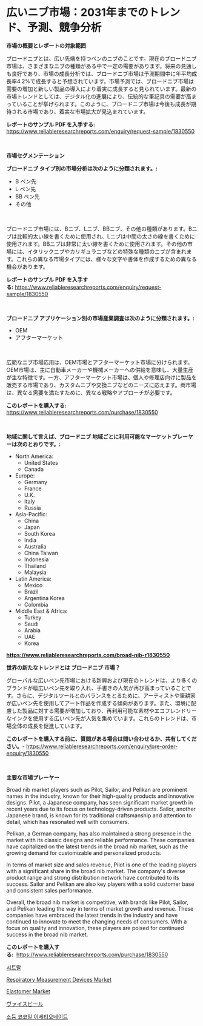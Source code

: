 <p><h1>広いニブ市場：2031年までのトレンド、予測、競争分析</h1></p><p><strong>市場の概要とレポートの対象範囲</strong></p>
<p><p>ブロードニブとは、広い先端を持つペンのニブのことです。現在のブロードニブ市場は、さまざまなニブの種類がある中で一定の需要があります。将来の見通しも良好であり、市場の成長分析では、ブロードニブ市場は予測期間中に年平均成長率4.2%で成長すると予想されています。市場予測では、ブロードニブ市場は需要の増加と新しい製品の導入により着実に成長すると見られています。最新の市場トレンドとしては、デジタル化の進展により、伝統的な筆記具の需要が高まっていることが挙げられます。このように、ブロードニブ市場は今後も成長が期待される市場であり、着実な市場拡大が見込まれています。</p></p>
<p><strong>レポートのサンプル PDF を入手する:</strong> <a href="https://www.reliableresearchreports.com/enquiry/request-sample/1830550">https://www.reliableresearchreports.com/enquiry/request-sample/1830550</a></p>
<p>&nbsp;</p>
<p><strong>市場セグメンテーション</strong></p>
<p><strong>ブロードニブ タイプ別の市場分析は次のように分類されます。:</strong></p>
<p><ul><li>B ペン先</li><li>L ペン先</li><li>BB ペン先</li><li>その他</li></ul></p>
<p>&nbsp;</p>
<p><p>ブロードニブ市場には、Bニブ、Lニブ、BBニブ、その他の種類があります。Bニブは比較的太い線を書くために使用され、Lニブは中間の太さの線を書くために使用されます。BBニブは非常に太い線を書くために使用されます。その他の市場には、イタリックニブやカリギュラニブなどの特殊な種類のニブが含まれます。これらの異なる市場タイプには、様々な文字や書体を作成するための異なる機会があります。</p></p>
<p><strong>レポートのサンプル PDF を入手する:</strong>&nbsp;<a href="https://www.reliableresearchreports.com/enquiry/request-sample/1830550">https://www.reliableresearchreports.com/enquiry/request-sample/1830550</a></p>
<p>&nbsp;</p>
<p><strong> ブロードニブ アプリケーション別の市場産業調査は次のように分類されます。:</strong></p>
<p><ul><li>OEM</li><li>アフターマーケット</li></ul></p>
<p>&nbsp;</p>
<p><p>広範なニブ市場応用は、OEM市場とアフターマーケット市場に分けられます。OEM市場は、主に自動車メーカーや機械メーカーへの供給を意味し、大量生産が主な特徴です。一方、アフターマーケット市場は、個人や修理店向けに製品を販売する市場であり、カスタムニブや交換ニブなどのニーズに応えます。両市場は、異なる需要を満たすために、異なる戦略やアプローチが必要です。</p></p>
<p><strong>このレポートを購入する:</strong>&nbsp; <a href="https://www.reliableresearchreports.com/purchase/1830550">https://www.reliableresearchreports.com/purchase/1830550</a></p>
<p>&nbsp;</p>
<p><strong>地域に関して言えば、ブロードニブ 地域ごとに利用可能なマーケットプレーヤーは次のとおりです。:</strong></p>
<p><ul>
    <li>
        North America:
        <ul>
            <li>United States</li>
            <li>Canada</li>
        </ul>
    </li>
    <li>
        Europe:
        <ul>
            <li>Germany</li>
            <li>France</li>
            <li>U.K.</li>
            <li>Italy</li>
            <li>Russia</li>
        </ul>
    </li>
    <li>
        Asia-Pacific:
        <ul>
            <li>China</li>
            <li>Japan</li>
            <li>South Korea</li>
            <li>India</li>
            <li>Australia</li>
            <li>China Taiwan</li>
            <li>Indonesia</li>
            <li>Thailand</li>
            <li>Malaysia</li>
        </ul>
    </li>
    <li>
        Latin America:
        <ul>
            <li>Mexico</li>
            <li>Brazil</li>
            <li>Argentina Korea</li>
            <li>Colombia</li>
        </ul>
    </li>
    <li>
        Middle East & Africa:
        <ul>
            <li>Turkey</li>
            <li>Saudi</li>
            <li>Arabia</li>
            <li>UAE</li>
            <li>Korea</li>
        </ul>
    </li>
    </ul></p>
<p><strong><a href="https://www.reliableresearchreports.com/broad-nib-r1830550">https://www.reliableresearchreports.com/broad-nib-r1830550</a></strong>&nbsp;</p>
<p><strong>世界の新たなトレンドとは ブロードニブ 市場？</strong></p>
<p><p>グローバルな広いペン先市場における新興および現在のトレンドは、より多くのブランドが幅広いペン先を取り入れ、手書きの人気が再び高まっていることです。さらに、デジタルツールとのバランスをとるために、アーティストや筆耕家が広いペン先を使用してアート作品を作成する傾向があります。また、環境に配慮した製品に対する需要が増加しており、再利用可能な素材やエコフレンドリーなインクを使用する広いペン先が人気を集めています。これらのトレンドは、市場全体の成長を促進しています。</p></p>
<p><strong>このレポートを購入する前に、質問がある場合は問い合わせるか、共有してください。</strong>- <a href="https://www.reliableresearchreports.com/enquiry/pre-order-enquiry/1830550">https://www.reliableresearchreports.com/enquiry/pre-order-enquiry/1830550</a></p>
<p>&nbsp;</p>
<p><strong>主要な市場プレーヤー</strong></p>
<p><p>Broad nib market players such as Pilot, Sailor, and Pelikan are prominent names in the industry, known for their high-quality products and innovative designs. Pilot, a Japanese company, has seen significant market growth in recent years due to its focus on technology-driven products. Sailor, another Japanese brand, is known for its traditional craftsmanship and attention to detail, which has resonated well with consumers.</p><p>Pelikan, a German company, has also maintained a strong presence in the market with its classic designs and reliable performance. These companies have capitalized on the latest trends in the broad nib market, such as the growing demand for customizable and personalized products.</p><p>In terms of market size and sales revenue, Pilot is one of the leading players with a significant share in the broad nib market. The company's diverse product range and strong distribution network have contributed to its success. Sailor and Pelikan are also key players with a solid customer base and consistent sales performance.</p><p>Overall, the broad nib market is competitive, with brands like Pilot, Sailor, and Pelikan leading the way in terms of market growth and revenue. These companies have embraced the latest trends in the industry and have continued to innovate to meet the changing needs of consumers. With a focus on quality and innovation, these players are poised for continued success in the broad nib market.</p></p>
<p><strong>このレポートを購入する:</strong>&nbsp;&nbsp;<a href="https://www.reliableresearchreports.com/purchase/1830550">https://www.reliableresearchreports.com/purchase/1830550</a></p>
<p><p><a href="https://medium.com/@jerrodhilll68/citral-%EC%8B%9C%EC%9E%A5-2031%EB%85%84%EA%B9%8C%EC%A7%80%EC%9D%98-%ED%8A%B8%EB%A0%8C%EB%93%9C-%EC%98%88%EC%B8%A1-%EB%B0%8F-%EA%B2%BD%EC%9F%81-%EB%B6%84%EC%84%9D-1a79b56ca892">시트랄</a></p><p><a href="https://three-jumbo-f6d.notion.site/Respiratory-Measurement-Devices-Market-Size-Market-Outlook-and-Market-Forecast-2024-to-2031-039598caa65446258fe546fce8ed5c75">Respiratory Measurement Devices Market</a></p><p><a href="https://issuu.com/reportprime-2/docs/elastomer-market-size-2030.pptx">Elastomer Market</a></p><p><a href="https://github.com/bevdtkn4419963/Market-Research-Report-List-1/blob/main/434127932795.md">ヴァイスビール</a></p><p><a href="https://github.com/vsoq0zknh59/Market-Research-Report-List-1/blob/main/454157629939.md">소듐 코코일 이세티오네이트</a></p></p>